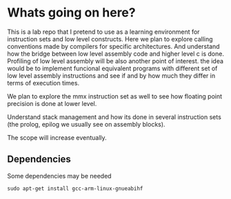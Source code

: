 # Whats going on here?

This is a lab repo that I pretend to use as a learning environment for instruction sets and low level constructs. Here we plan to explore calling conventions made by compilers for specific architectures. And understand how the bridge between low level assembly code and higher level c is done. Profiling of low level assembly will be also another point of interest. the idea would be to implement funcional equivalent programs with different set of low level assembly instructions and see if and by how much they differ in terms of execution times.

We plan to explore the mmx instruction set as well to see how floating point precision is done at lower level. 

Understand stack management and how its done in several instruction sets (the prolog, epilog we usually see on assembly blocks).

The scope will increase eventually. 

## Dependencies
Some dependencies may be needed
```shell
sudo apt-get install gcc-arm-linux-gnueabihf
```
